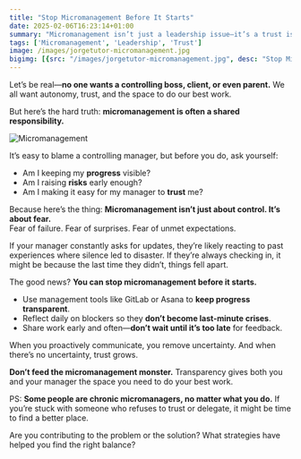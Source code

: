 ```yaml
---
title: "Stop Micromanagement Before It Starts"
date: 2025-02-06T16:23:14+01:00
summary: "Micromanagement isn’t just a leadership issue—it’s a trust issue. Here’s how to stop it before it starts"
tags: ['Micromanagement', 'Leadership', 'Trust']
image: /images/jorgetutor-micromanagement.jpg
bigimg: [{src: "/images/jorgetutor-micromanagement.jpg", desc: "Stop Micromanagement Before It Starts"}]
---
```


Let’s be real—**no one wants a controlling boss, client, or even parent.** We all want autonomy, trust, and the space to do our best work.  

But here’s the hard truth: **micromanagement is often a shared responsibility.**  

![Micromanagement](/images/jorgetutor-micromanagement.jpg)

It’s easy to blame a controlling manager, but before you do, ask yourself:  
- Am I keeping my **progress** visible?  
- Am I raising **risks** early enough?  
- Am I making it easy for my manager to **trust** me?  

Because here’s the thing: **Micromanagement isn’t just about control. It’s about fear.**  
Fear of failure. Fear of surprises. Fear of unmet expectations.  

If your manager constantly asks for updates, they’re likely reacting to past experiences where silence led to disaster. If they’re always checking in, it might be because the last time they didn’t, things fell apart.  

The good news? **You can stop micromanagement before it starts.**  

- Use management tools like GitLab or Asana to **keep progress transparent**.  
- Reflect daily on blockers so they **don’t become last-minute crises**.  
- Share work early and often—**don’t wait until it’s too late** for feedback.  

When you proactively communicate, you remove uncertainty. And when there’s no uncertainty, trust grows.  

**Don’t feed the micromanagement monster.** Transparency gives both you and your manager the space you need to do your best work.  

PS: **Some people are chronic micromanagers, no matter what you do.** If you’re stuck with someone who refuses to trust or delegate, it might be time to find a better place.  

Are you contributing to the problem or the solution? What strategies have helped you find the right balance?  

